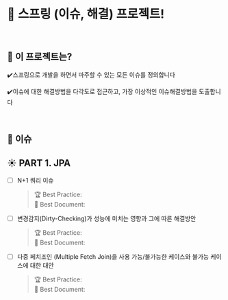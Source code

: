 # 🌱 스프링 (이슈, 해결) 프로젝트!

<br>


## 🌱 이 프로젝트는?

✔️스프링으로 개발을 하면서 마주할 수 있는 모든 이슈를 정의합니다

✔️이슈에 대한 해결방법을 다각도로 접근하고, 가장 이상적인 이슈해결방법을 도출합니다

<br>

## 🌱 이슈

## ☀️ PART 1. JPA

- [ ] N+1 쿼리 이슈
  > 🏆 Best Practice: <br>
  > 💎️ Best Document:

- [ ] 변경감지(Dirty-Checking)가 성능에 미치는 영향과 그에 따른 해결방안

  > 🏆 Best Practice: <br>
  > 💎️ Best Document:

- [ ] 다중 페치조인 (Multiple Fetch Join)을 사용 가능/불가능한 케이스와 불가능 케이스에 대한 대안
  > 🏆 Best Practice: <br>
  > 💎️ Best Document:


